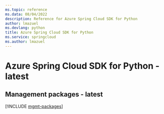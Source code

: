 ```yaml
---
ms.topic: reference
ms.data: 08/04/2022
description: Reference for Azure Spring Cloud SDK for Python
author: lmazuel
ms.devlang: python
title: Azure Spring Cloud SDK for Python
ms.service: springcloud
ms.author: lmazuel
---
```

# Azure Spring Cloud SDK for Python - latest

## Management packages - latest
[!INCLUDE [mgmt-packages](spring-cloud-mgmt-index.md)]
